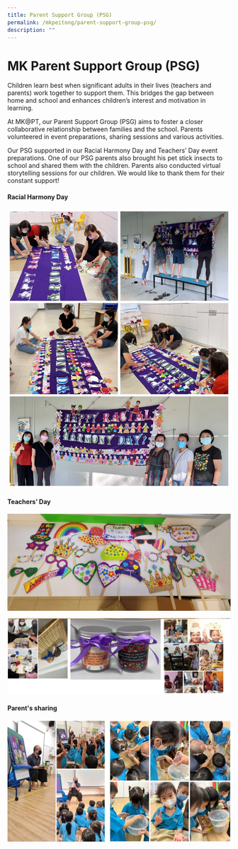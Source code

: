 ```yaml
---
title: Parent Support Group (PSG)
permalink: /mkpeitong/parent-support-group-psg/
description: ""
---
```

# MK Parent Support Group (PSG)

Children learn best when significant adults in their lives (teachers and parents) work together to support them. This bridges the gap between home and school and enhances children’s interest and motivation in learning.   

  

At MK@PT, our Parent Support Group (PSG) aims to foster a closer collaborative relationship between families and the school. Parents volunteered in event preparations, sharing sessions and various activities. 

  

Our PSG supported in our Racial Harmony Day and Teachers’ Day event preparations. One of our PSG parents also brought his pet stick insects to school and shared them with the children. Parents also conducted virtual storytelling sessions for our children. We would like to thank them for their constant support!

  

  

#### Racial Harmony Day
![](/images/MK@Pei%20Tong/T3%20Racial%20Harmony%20Day.jpeg)

#### Teachers’ Day
![](/images/MK@Pei%20Tong/T3%20Teachers'%20Day%202.jpg)

![](/images/MK@Pei%20Tong/T3%20Teachers'%20Day%203.jpg)

#### Parent's sharing

![](/images/MK@Pei%20Tong/Parents'%20Sharing.jpg)